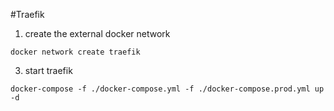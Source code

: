 #Traefik


1) create the external docker network
```shell
docker network create traefik
```

3) start traefik
```shell
docker-compose -f ./docker-compose.yml -f ./docker-compose.prod.yml up -d
```